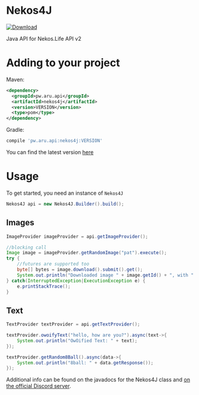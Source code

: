 # Nekos4J
[ ![Download](https://api.bintray.com/packages/adriantodt/maven/nekos4j/images/download.svg) ](https://bintray.com/adriantodt/maven/Nekos4J/_latestVersion)

Java API for Nekos.Life API v2

# Adding to your project

Maven:
```xml
<dependency>
  <groupId>pw.aru.api</groupId>
  <artifactId>nekos4j</artifactId>
  <version>VERSION</version>
  <type>pom</type>
</dependency>
```
Gradle:
```gradle
compile 'pw.aru.api:nekos4j:VERSION'
```

You can find the latest version [here](https://bintray.com/adriantodt/maven/nekos4j)

# Usage

To get started, you need an instance of `Nekos4J`
```java
Nekos4J api = new Nekos4J.Builder().build();
```

## Images 

```java
ImageProvider imageProvider = api.getImageProvider();

//blocking call
Image image = imageProvider.getRandomImage("pat").execute();
try {
    //futures are supported too
    byte[] bytes = image.download().submit().get();
    System.out.println("Downloaded image " + image.getId() + ", with " + bytes.length + " bytes");
} catch(InterruptedException|ExecutionException e) {
    e.printStackTrace();
}
```

## Text 

```java
TextProvider textProvider = api.getTextProvider();

textProvider.owoifyText("hello, how are you?").async(text->{
    System.out.println("OwOified Text: " + text);
});

textProvider.getRandom8Ball().async(data->{
    System.out.println("8ball: " + data.getResponse());
});
```

Additional info can be found on the javadocs for the Nekos4J class and [on the official Discord server](https://discord.gg/BARzYz8).
